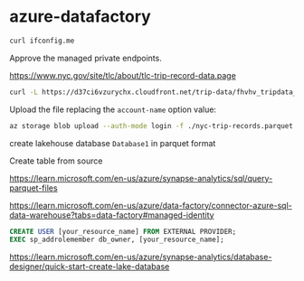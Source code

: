 # azure-datafactory


```sh
curl ifconfig.me
```

Approve the managed private endpoints.


https://www.nyc.gov/site/tlc/about/tlc-trip-record-data.page


```sh
curl -L https://d37ci6vzurychx.cloudfront.net/trip-data/fhvhv_tripdata_2023-01.parquet -o nyc-trip-records.parquet
```


Upload the file replacing the `account-name` option value:

```sh
az storage blob upload --auth-mode login -f ./nyc-trip-records.parquet -c synapse -n database/nyc-trip-records.parquet --account-name <storage-name>
```


create lakehouse database `Database1` in parquet format

Create table from source


https://learn.microsoft.com/en-us/azure/synapse-analytics/sql/query-parquet-files




https://learn.microsoft.com/en-us/azure/data-factory/connector-azure-sql-data-warehouse?tabs=data-factory#managed-identity

```sql
CREATE USER [your_resource_name] FROM EXTERNAL PROVIDER;
EXEC sp_addrolemember db_owner, [your_resource_name];
```

https://learn.microsoft.com/en-us/azure/synapse-analytics/database-designer/quick-start-create-lake-database
